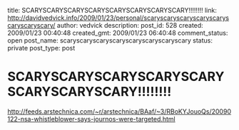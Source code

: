 title: SCARYSCARYSCARYSCARYSCARYSCARYSCARYSCARY!!!!!!!!
link: http://davidvedvick.info/2009/01/23/personal/scaryscaryscaryscaryscaryscaryscaryscary/
author: vedvick
description: 
post_id: 528
created: 2009/01/23 00:40:48
created_gmt: 2009/01/23 06:40:48
comment_status: open
post_name: scaryscaryscaryscaryscaryscaryscaryscary
status: private
post_type: post

# SCARYSCARYSCARYSCARYSCARYSCARYSCARYSCARY!!!!!!!!

http://feeds.arstechnica.com/~r/arstechnica/BAaf/~3/RBoKYJouoQs/20090122-nsa-whistleblower-says-journos-were-targeted.html